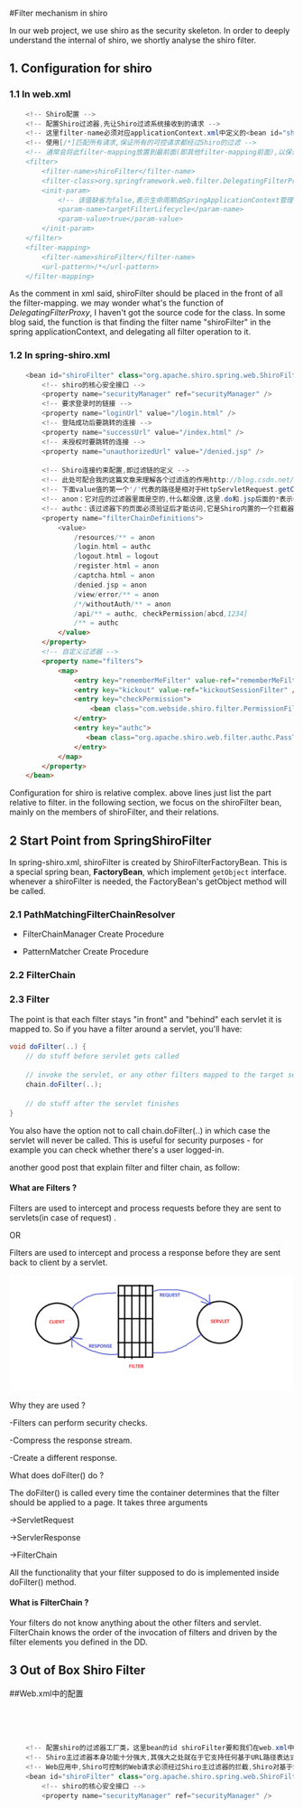 #Filter mechanism in shiro

In our web project, we use shiro as the security skeleton. In order to deeply understand the internal of shiro, we shortly analyse the shiro filter.
    
## 1. Configuration for shiro

### 1.1 In web.xml

~~~java
	<!-- Shiro配置 -->
	<!-- 配置Shiro过滤器,先让Shiro过滤系统接收到的请求 -->
	<!-- 这里filter-name必须对应applicationContext.xml中定义的<bean id="shiroFilter"/> -->
	<!-- 使用[/*]匹配所有请求,保证所有的可控请求都经过Shiro的过滤 -->
	<!-- 通常会将此filter-mapping放置到最前面(即其他filter-mapping前面),以保证它是过滤器链中第一个起作用的 -->
	<filter>
		<filter-name>shiroFilter</filter-name>
		<filter-class>org.springframework.web.filter.DelegatingFilterProxy</filter-class>
		<init-param>
			<!-- 该值缺省为false,表示生命周期由SpringApplicationContext管理,设置为true则表示由ServletContainer管理 -->
			<param-name>targetFilterLifecycle</param-name>
			<param-value>true</param-value>
		</init-param>
	</filter>
	<filter-mapping>
		<filter-name>shiroFilter</filter-name>
		<url-pattern>/*</url-pattern>
	</filter-mapping>
~~~
As the comment in xml said, shiroFilter should be placed in the front of all the filter-mapping. we may wonder what's the function of *DelegatingFilterProxy*, I haven't got the source code for the class. In some blog said, the function is that finding the filter name "shiroFilter" in the spring applicationContext, and delegating all filter operation to it.

### 1.2 In spring-shiro.xml

~~~java
	<bean id="shiroFilter" class="org.apache.shiro.spring.web.ShiroFilterFactoryBean">
		<!-- shiro的核心安全接口 -->
		<property name="securityManager" ref="securityManager" />
		<!-- 要求登录时的链接 -->
		<property name="loginUrl" value="/login.html" />
		<!-- 登陆成功后要跳转的连接 -->
		<property name="successUrl" value="/index.html" />
		<!-- 未授权时要跳转的连接 -->
		<property name="unauthorizedUrl" value="/denied.jsp" />
		
		<!-- Shiro连接约束配置,即过滤链的定义 -->
		<!-- 此处可配合我的这篇文章来理解各个过滤连的作用http://blog.csdn.net/jadyer/article/details/12172839 -->
		<!-- 下面value值的第一个'/'代表的路径是相对于HttpServletRequest.getContextPath()的值来的 -->
		<!-- anon：它对应的过滤器里面是空的,什么都没做,这里.do和.jsp后面的*表示参数,比方说login.jsp?main这种 -->
		<!-- authc：该过滤器下的页面必须验证后才能访问,它是Shiro内置的一个拦截器org.apache.shiro.web.filter.authc.FormAuthenticationFilter -->
		<property name="filterChainDefinitions">
			<value>
				/resources/** = anon
				/login.html = authc
				/logout.html = logout
				/register.html = anon
				/captcha.html = anon
				/denied.jsp = anon
				/view/error/** = anon
				/*/withoutAuth/** = anon
				/api/** = authc, checkPermission[abcd,1234]
				/** = authc
			</value>
		</property>
		<!-- 自定义过滤器 -->
		<property name="filters">
			<map>
				<entry key="rememberMeFilter" value-ref="rememberMeFilter"/>
				<entry key="kickout" value-ref="kickoutSessionFilter" />
				<entry key="checkPermission">
				    <bean class="com.webside.shiro.filter.PermissionFilter" />
				</entry>
				<entry key="authc">  
                   <bean class="org.apache.shiro.web.filter.authc.PassThruAuthenticationFilter" />  
                </entry>
			</map>
		</property>
	</bean>

~~~
Configuration for shiro is relative complex. above lines just list the part relative to filter. in the following section, we focus on the shiroFilter bean, mainly on the members of shiroFilter, and their relations.  

## 2 Start Point from SpringShiroFilter

In spring-shiro.xml, shiroFilter is created by ShiroFilterFactoryBean. This is a special spring bean, **FactoryBean**, which implement `getObject` interface. whenever a shiroFilter is needed, the FactoryBean's getObject method will be called.


### 2.1 PathMatchingFilterChainResolver

- FilterChainManager
   Create Procedure
         
- PatternMatcher
   Create Procedure
   
### 2.2 FilterChain

### 2.3 Filter 

The point is that each filter stays "in front" and "behind" each servlet it is mapped to. So if you have a filter around a servlet, you'll have:

~~~java
void doFilter(..) { 
    // do stuff before servlet gets called

    // invoke the servlet, or any other filters mapped to the target servlet
    chain.doFilter(..);

    // do stuff after the servlet finishes
}
~~~
You also have the option not to call chain.doFilter(..) in which case the servlet will never be called. This is useful for security purposes - for example you can check whether there's a user logged-in.

another good post that explain filter and filter chain, as follow:

#### What are Filters ?

Filters are used to intercept and process requests before they are sent to servlets(in case of request) .

OR

Filters are used to intercept and process a response before they are sent back to client by a servlet.

![filter-filterchain](./filter.png)

Why they are used ?

-Filters can perform security checks.

-Compress the response stream.

-Create a different response.

What does doFilter() do ?

The doFilter() is called every time the container determines that the filter should be applied to a page.
It takes three arguments

->ServletRequest

->ServlerResponse

->FilterChain

All the functionality that your filter supposed to do is implemented inside doFilter() method.

#### What is FilterChain ?

Your filters do not know anything about the other filters and servlet. FilterChain knows the order of the invocation of filters and driven by the filter elements you defined in the DD.




## 3 Out of Box Shiro Filter   

    
  



##Web.xml中的配置
```java


	
```

```java
	<!-- 配置shiro的过滤器工厂类，这里bean的id shiroFilter要和我们在web.xml中配置的shior过滤器名称一致<filter-name>shiroFilter</filter-name> -->
	<!-- Shiro主过滤器本身功能十分强大,其强大之处就在于它支持任何基于URL路径表达式的、自定义的过滤器的执行 -->
	<!-- Web应用中,Shiro可控制的Web请求必须经过Shiro主过滤器的拦截,Shiro对基于Spring的Web应用提供了完美的支持 -->
	<bean id="shiroFilter" class="org.apache.shiro.spring.web.ShiroFilterFactoryBean">
		<!-- shiro的核心安全接口 -->
		<property name="securityManager" ref="securityManager" />
```
